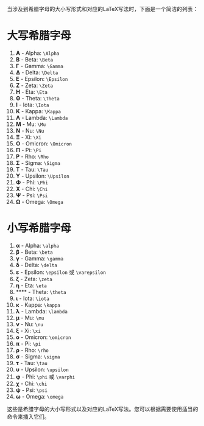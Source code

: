 当涉及到希腊字母的大小写形式和对应的LaTeX写法时，下面是一个简洁的列表：

# 大写希腊字母

1. **Α** - Alpha: `\Alpha`
2. **Β** - Beta: `\Beta`
3. **Γ** - Gamma: `\Gamma`
4. **Δ** - Delta: `\Delta`
5. **Ε** - Epsilon: `\Epsilon`
6. **Ζ** - Zeta: `\Zeta`
7. **Η** - Eta: `\Eta`
8. **Θ** - Theta: `\Theta`
9. **Ι** - Iota: `\Iota`
10. **Κ** - Kappa: `\Kappa`
11. **Λ** - Lambda: `\Lambda`
12. **Μ** - Mu: `\Mu`
13. **Ν** - Nu: `\Nu`
14. **Ξ** - Xi: `\Xi`
15. **Ο** - Omicron: `\Omicron`
16. **Π** - Pi: `\Pi`
17. **Ρ** - Rho: `\Rho`
18. **Σ** - Sigma: `\Sigma`
19. **Τ** - Tau: `\Tau`
20. **Υ** - Upsilon: `\Upsilon`
21. **Φ** - Phi: `\Phi`
22. **Χ** - Chi: `\Chi`
23. **Ψ** - Psi: `\Psi`
24. **Ω** - Omega: `\Omega`

# 小写希腊字母

1. **α** - Alpha: `\alpha`
2. **β** - Beta: `\beta`
3. **γ** - Gamma: `\gamma`
4. **δ** - Delta: `\delta`
5. **ε** - Epsilon: `\epsilon` 或 `\varepsilon`
6. **ζ** - Zeta: `\zeta`
7. **η** - Eta: `\eta`
8. **** - Theta: `\theta`
9. **ι** - Iota: `\iota`
10. **κ** - Kappa: `\kappa`
11. **λ** - Lambda: `\lambda`
12. **μ** - Mu: `\mu`
13. **ν** - Nu: `\nu`
14. **ξ** - Xi: `\xi`
15. **ο** - Omicron: `\omicron`
16. **π** - Pi: `\pi`
17. **ρ** - Rho: `\rho`
18. **σ** - Sigma: `\sigma`
19. **τ** - Tau: `\tau`
20. **υ** - Upsilon: `\upsilon`
21. **φ** - Phi: `\phi` 或 `\varphi`
22. **χ** - Chi: `\chi`
23. **ψ** - Psi: `\psi`
24. **ω** - Omega: `\omega`

这些是希腊字母的大小写形式以及对应的LaTeX写法。您可以根据需要使用适当的命令来插入它们。
